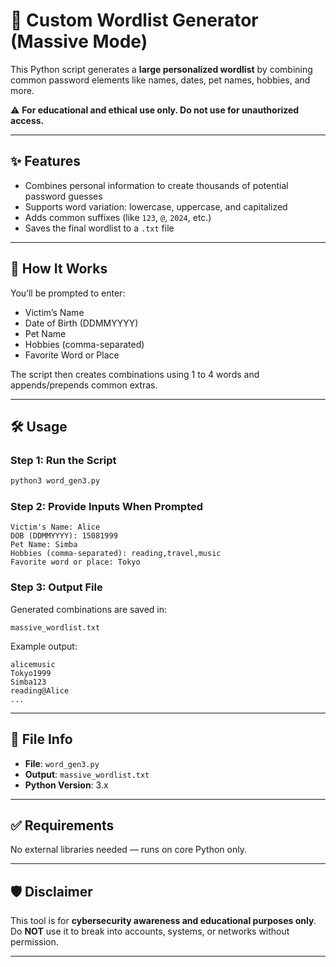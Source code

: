 # 🔐 Custom Wordlist Generator (Massive Mode)

This Python script generates a **large personalized wordlist** by combining common password elements like names, dates, pet names, hobbies, and more.

⚠️ **For educational and ethical use only. Do not use for unauthorized access.**

---

## ✨ Features

- Combines personal information to create thousands of potential password guesses
- Supports word variation: lowercase, uppercase, and capitalized
- Adds common suffixes (like `123`, `@`, `2024`, etc.)
- Saves the final wordlist to a `.txt` file

---

## 🚀 How It Works

You’ll be prompted to enter:

- Victim’s Name
- Date of Birth (DDMMYYYY)
- Pet Name
- Hobbies (comma-separated)
- Favorite Word or Place

The script then creates combinations using 1 to 4 words and appends/prepends common extras.

---

## 🛠️ Usage

### Step 1: Run the Script

```bash
python3 word_gen3.py
```

### Step 2: Provide Inputs When Prompted

```
Victim's Name: Alice
DOB (DDMMYYYY): 15081999
Pet Name: Simba
Hobbies (comma-separated): reading,travel,music
Favorite word or place: Tokyo
```

### Step 3: Output File

Generated combinations are saved in:

```
massive_wordlist.txt
```

Example output:
```
alicemusic
Tokyo1999
Simba123
reading@Alice
...
```

---

## 📁 File Info

- **File**: `word_gen3.py`
- **Output**: `massive_wordlist.txt`
- **Python Version**: 3.x

---

## ✅ Requirements

No external libraries needed — runs on core Python only.

---

## 🛡️ Disclaimer

This tool is for **cybersecurity awareness and educational purposes only**. Do **NOT** use it to break into accounts, systems, or networks without permission.

---

